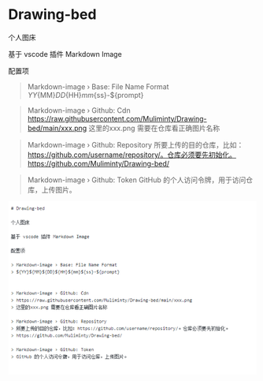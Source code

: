 # Drawing-bed

个人图床 

基于 vscode 插件 Markdown Image

配置项

> Markdown-image › Base: File Name Format
> ${YY}${MM}${DD}${HH}${mm}${ss}-${prompt}


> Markdown-image › Github: Cdn
> https://raw.githubusercontent.com/Muliminty/Drawing-bed/main/xxx.png
> 这里的xxx.png 需要在仓库看正确图片名称

> Markdown-image › Github: Repository
> 所要上传的目的仓库，比如：https://github.com/username/repository/。仓库必须要先初始化。
> https://github.com/Muliminty/Drawing-bed/

> Markdown-image › Github: Token
> GitHub 的个人访问令牌，用于访问仓库，上传图片。

![图 12](https://raw.githubusercontent.com/Muliminty/Drawing-bed/main/20230313162233-配置介绍.png)  
